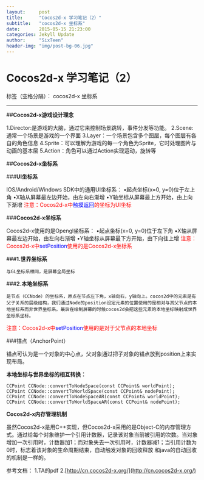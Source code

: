 ```yaml
---
layout:     post
title:      "Cocos2d-x 学习笔记（2）"
subtitle:   "cocos2d-x 坐标系"
date:       2015-05-15 21:23:00
categories: Jekyll Update
author:     "SixTeen"
header-img: "img/post-bg-06.jpg"
---
```


# Cocos2d-x 学习笔记（2）

标签（空格分隔）： cocos2d-x 坐标系

---

##**Cocos2d-x游戏设计理念**

1.Director:是游戏的大脑，通过它来控制场景跳转，事件分发等功能。
2.Scene:通常一个场景是游戏的一个界面
3.Layer：一个场景包含多个图层，每个图层有各自的角色信息
4.Sprite：可以理解为游戏的每一个角色为Sprite，它时处理图片与动画的基本层
5.Action：角色可以通过Action实现运动，旋转等

##**Cocos2d-x坐标系**

###**UI坐标系**

IOS/Android/Windows SDK中的通用UI坐标系：
•起点坐标(x=0, y=0)位于左上角
•X轴从屏幕最左边开始，由左向右渐增
•Y轴坐标从屏幕最上方开始，由上向下渐增
<font color = "red">
注意：Cocos2d-x中<font color = "blue">触摸返回</font>的坐标为UI坐标
</font>

###**Cocos2d-x坐标系**

Cocos2d-x使用的是Opengl坐标系：
•起点坐标(x=0, y=0)位于左下角
•X轴从屏幕最左边开始，由左向右渐增
•Y轴坐标从屏幕最下方开始，由下向往上增
<font color = "red">
注意：Cocos2d-x中<font color = "blue">setPosition</font>使用的是Cocos2d-x坐标系
</font>

###**1.世界坐标系**

    与GL坐标系相同，是屏幕全局坐标
###**2.本地坐标系**

    是节点（CCNode）的坐标系，原点在节点左下角，x轴向右，y轴向上。cocos2d中的元素是有父子关系的层级结构，我们通过Node的position设定元素的位置使用的是相对与其父节点的本地坐标系而非世界坐标系。最后在绘制屏幕的时候cocos2d会把这些元素的本地坐标映射成世界坐标系坐标。
<font color="red">
    注意：Cocos2d-x中<font color = "blue">setPosition</font>使用的是对于父节点的本地坐标
</font>

###锚点（AnchorPoint）

锚点可认为是一个对象的中心点，父对象通过把子对象的锚点放到position上来实现布局。


**本地坐标与世界坐标的相互转换：**

```
CCPoint CCNode::convertToNodeSpace(const CCPoint& worldPoint);
CCPoint CCNode::convertToWorldSpace(const CCPoint& nodePoint);
CCPoint CCNode::convertToNodeSpaceAR(const CCPoint& worldPoint);
CCPoint CCNode::convertToWorldSpaceAR(const CCPoint& nodePoint);
```

**Cocos2d-x内存管理机制**

虽然Cocos2d-x是用C++实现，但Cocos2d-x采用的是Object-C的内存管理方式。通过给每个对象维护一个引用计数器，记录该对象当前被引用的次数。当对象增加一次引用时，计数器加1；而对象失去一次引用时，计数器减1；当引用计数为0时，标志着该对象的生命周期结束，自动触发对象的回收释放
和java的自动回收的机制是一样的。


参考文档：
1.TA的pdf
2.[http://cn.cocos2d-x.org/](http://cn.cocos2d-x.org/)